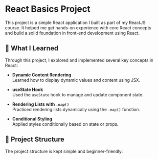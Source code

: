 # React Basics Project

This project is a simple React application I built as part of my ReactJS course. It helped me get hands-on experience with core React concepts and build a solid foundation in front-end development using React.

## 🚀 What I Learned

Through this project, I explored and implemented several key concepts in React:

- **Dynamic Content Rendering**  
  Learned how to display dynamic values and content using JSX.

- **useState Hook**  
  Used the `useState` hook to manage and update component state.

- **Rendering Lists with `.map()`**  
  Practiced rendering lists dynamically using the `.map()` function.

- **Conditional Styling**  
  Applied styles conditionally based on state or props.

## 📁 Project Structure

The project structure is kept simple and beginner-friendly:

